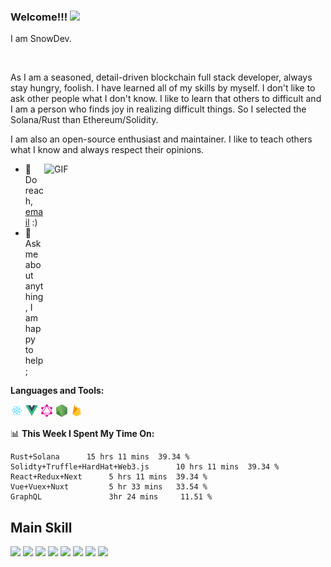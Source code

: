 ### Welcome!!! <img src="https://media.giphy.com/media/hvRJCLFzcasrR4ia7z/giphy.gif" width="25px">
I am SnowDev.

<br />

As I am a seasoned, detail-driven blockchain full stack developer, always stay hungry, foolish. 
I have learned all of my skills by myself. I don't like to ask other people what I don't know. I like to learn that others to difficult and I am a person who finds joy
in realizing difficult things.
So I selected the Solana/Rust than Ethereum/Solidity.

I am also an open-source enthusiast and maintainer. 
I like to teach others what I know and always respect their opinions.


  <img align="right" alt="GIF" src="https://github.com/snowdev1205/snowdev1205/blob/main/github.png?raw=true" width="450" height="320" />
  
- 💼 Do reach, [email](mailto:albertomira1114@gmail.com) :)
- 💬 Ask me about anything, I am happy to help;

**Languages and Tools:**  

<code><img height="20" src="https://raw.githubusercontent.com/github/explore/80688e429a7d4ef2fca1e82350fe8e3517d3494d/topics/react/react.png" title="React"></code>
<code><img height="20" src="https://raw.githubusercontent.com/github/explore/80688e429a7d4ef2fca1e82350fe8e3517d3494d/topics/vue/vue.png" title="Vue"></code>
<code><img height="20" src="https://raw.githubusercontent.com/github/explore/5c058a388828bb5fde0bcafd4bc867b5bb3f26f3/topics/graphql/graphql.png" title="GraphQL"></code>
<code><img height="20" src="https://raw.githubusercontent.com/github/explore/80688e429a7d4ef2fca1e82350fe8e3517d3494d/topics/nodejs/nodejs.png" title="NodeJS"></code>
<code><img height="20" src="https://raw.githubusercontent.com/github/explore/80688e429a7d4ef2fca1e82350fe8e3517d3494d/topics/firebase/firebase.png" title="Firebase"></code>

📊 **This Week I Spent My Time On:**
<!--START_SECTION:waka-->
```text
Rust+Solana      15 hrs 11 mins  39.34 %
Solidty+Truffle+HardHat+Web3.js      10 hrs 11 mins  39.34 % 
React+Redux+Next      5 hrs 11 mins  39.34 % 
Vue+Vuex+Nuxt         5 hr 33 mins   33.54 % 
GraphQL               3hr 24 mins     11.51 % 
```
<!--END_SECTION:waka-->



## Main Skill


![](https://img.shields.io/badge/Framework-React-informational?style=flat&logo=react&logoColor=white&color=3bac3a)
![](https://img.shields.io/badge/Framework-Vue-informational?style=flat&logo=vue.js&logoColor=white&color=3bac3a)
![](https://img.shields.io/badge/Framework-Quasar-informational?style=flat&logo=quasar&logoColor=white&color=3bac3a)
![](https://img.shields.io/badge/Language-JavaScript-informational?style=flat&logo=javascript&logoColor=white&color=3bac3a)
![](https://img.shields.io/badge/Language-TypeScript-informational?style=flat&logo=typescript&logoColor=white&color=3bac3a)
![](https://img.shields.io/badge/Database-MySQL-informational?style=flat&logo=mysql&logoColor=white&color=3bac3a)
![](https://img.shields.io/badge/Database-MongoDB-informational?style=flat&logo=mongodb&logoColor=white&color=3bac3a)
![](https://img.shields.io/badge/Cloud-AWS-informational?style=flat&logo=Amazon&logoColor=white&color=3bac3a)









